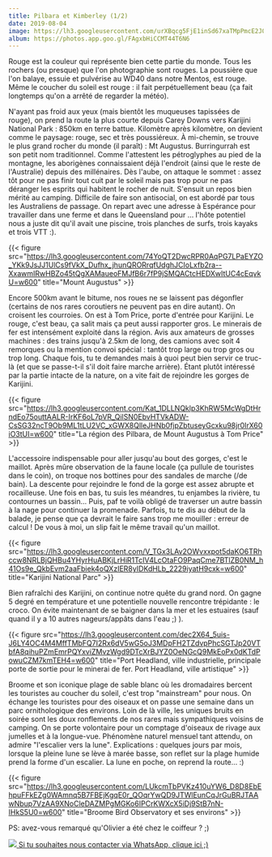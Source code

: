 ```yaml
---
title: Pilbara et Kimberley (1/2)
date: 2019-08-04
image: https://lh3.googleusercontent.com/urXBqcg5FjE1inSd67xaTMpPmcE2J0bozK-a4cRj3RXAWv5K3wZW10CAjuBC2TidKElf-f4pzXGU4yC2BGIRO9UE5_9xN3At742huqS3muCI_5cHqoZ0wvfTxoudl15eNBugnZLFg84=w600
album: https://photos.app.goo.gl/FAgxbHiCCMT44T6N6
---
```


Rouge est la couleur qui représente bien cette partie du monde. Tous les rochers (ou presque) que l'on photographie sont rouges. La poussière que l'on balaye, essuie et pulvérise au WD40 dans notre Mentos, est rouge. Même le coucher du soleil est rouge : il fait perpétuellement beau (ça fait longtemps qu'on a arrêté de regarder la météo). 

N'ayant pas froid aux yeux (mais bientôt les muqueuses tapissées de rouge), on prend la route la plus courte depuis Carey Downs vers Karijini National Park : 850km en terre battue. Kilomètre après kilomètre, on devient comme le paysage: rouge, sec et très poussiéreux. À mi-chemin, se trouve le plus grand rocher du monde (il paraît) : Mt Augustus. Burringurrah est son petit nom traditionnel. Comme l'attestent les pétroglyphes au pied de la montagne, les aborigènes connaissaient déjà l'endroit (ainsi que le reste de l'Australie) depuis des millénaires. Dès l'aube, on attaque le sommet : assez tôt pour ne pas finir tout cuit par le soleil mais pas trop pour ne pas déranger les esprits qui habitent le rocher de nuit. S'ensuit un repos bien mérité au camping. Difficile de faire son antisocial, on est abordé par tous les Australiens de passage. On repart avec une adresse à Espérance pour travailler dans une ferme et dans le Queensland pour ... l'hôte potentiel nous a juste dit qu'il avait une piscine, trois planches de surfs, trois kayaks et trois VTT :).

{{< figure src="https://lh3.googleusercontent.com/74YoQT2DwcRPR0AqPG7LPaEYZO_YKk9JsJJ1UlCs9fVkX_Dufhx_jhunQRORrqfUdghJCIoLxfb2ra--XxawmIRwHBZo45tQgXAMaueoFMJfB6r7fP9jSMQACtcHEDXwItUC4cEqvkU=w600" title="Mount Augustus" >}}

Encore 500km avant le bitume, nos roues ne se laissent pas dégonfler (certains de nos rares coroutiers ne peuvent pas en dire autant). On croisent les courroies. On est à Tom Price, porte d'entrée pour Karijini. Le rouge, c'est beau, ça salit mais ça peut aussi rapporter gros. Le minerais de fer est intensément exploité dans la région. Avis aux amateurs de grosses machines : des trains jusqu'à 2.5km de long, des camions avec soit 4 remorques ou la mention convoi spécial : tantôt trop large ou trop gros ou trop long. Chaque fois, tu te demandes mais à quoi peut bien servir ce truc-là (et que se passe-t-il s'il doit faire marche arrière). Étant plutôt intéressé par la partie intacte de la nature, on a vite fait de rejoindre les gorges de Karijini. 

{{< figure src="https://lh3.googleusercontent.com/Kat_1DLLNQklp3KhRW5McWgDtHrndEo75outtAALR-IrKF6oL7pVR_QilSN0EbvHTVkADW-CsSG32ncT9Ob9ML1tLU2VC_xGWX8QlleJHNb0fjpZbtuseyGcxku98jr0IrX60iO3tUI=w600" title="La région des Pilbara, de Mount Augustus à Tom Price" >}}

L'accessoire indispensable pour aller jusqu'au bout des gorges, c'est le maillot. Après mûre observation de la faune locale (ça pullule de touristes dans le coin), on troque nos bottines pour des sandales de marche (/de bain). La descente pour rejoindre le fond de la gorge est assez abrupte et rocailleuse. Une fois en bas, tu suis les méandres, tu enjambes la rivière, tu contournes un bassin... Puis, paf te voilà obligé de traverser un autre bassin à la nage pour continuer la promenade. Parfois, tu te dis au début de la balade, je pense que ça devrait le faire sans trop me mouiller : erreur de calcul ! De vous à moi, un slip fait le même travail qu'un maillot.

{{< figure src="https://lh3.googleusercontent.com/V_TGx3LAv2OWvxxpot5daKO6TRhccw8NRLBjQHBu4YHyrHuABKjLrHiR1TcIV4LcOtaFO9PaqCme7BTlZB0NM_h41Os9e_QkbEvm2aaFbiek4oQXzIER8yIDKdHLb_2229iyatH9cxk=w600" title="Karijini National Parc" >}}

Bien rafraîchi des Karijini, on continue notre quête du grand nord. On gagne 5 degré en température et une potentielle nouvelle rencontre trépidante : le croco. On évite maintenant de se baigner dans la mer et les estuaires (sauf quand il y a 10 autres nageurs/appâts dans l'eau ;) ). 

{{< figure src="https://lh3.googleusercontent.com/dec2X64_5uis-J6LY4OC4M4MffTMbFQ7I2Rx6dV5wG5oJ3MDpFH2TZdvpPhcSGTJp20VTbfA8qihuPZmEmrPQYxviZMvzWgd9DTcXrBJYZ0OeNGcQ9MkEoPx0dKTdPowuCZM7kmTEH4=w600" title="Port Headland, ville industrielle, principale porte de sortie pour le minerai de fer. Port Headland, ville artistique" >}}

Broome et son iconique plage de sable blanc où les dromadaires bercent les touristes au coucher du soleil, c'est trop "mainstream" pour nous. On échange les touristes pour des oiseaux et on passe une semaine dans un parc ornithologique des environs. Loin de là ville, les uniques bruits en soirée sont les doux ronflements de nos rares mais sympathiques voisins de camping. On se porte volontaire pour un comptage d'oiseaux de rivage aux jumelles et à la longue-vue. Phénomène naturel mensuel tant attendu, on admire "l'escalier vers la lune". Explications : quelques jours par mois, lorsque la pleine lune se lève à marée basse, son reflet sur la plage humide prend la forme d'un escalier. La lune en poche, on reprend la route... :)

{{< figure src="https://lh3.googleusercontent.com/LUkcmTbPVKz410uYW6_D8D8EbEhpuFFkEZg0WAmnq5B7FBEjKgqE0r_QOqrYwQD9JTWlEunCqJrGuBRJTAAwNbup7VzAA9XNoCleDAZMPgMGKo6IPCrKWXcX5iDj9StB7nN-IHkS5U0=w600" title="Broome Bird Observatory et ses environs" >}}

PS: avez-vous remarqué qu'Olivier a été chez le coiffeur ? ;)

<a href="https://wa.me/61448369125">
<img src="https://upload.wikimedia.org/wikipedia/commons/thumb/6/6b/WhatsApp.svg/32px-WhatsApp.svg.png"/> 
Si tu souhaites nous contacter via WhatsApp, clique ici ;)
</a>
